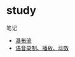 # study
笔记

* [瀑布流](https://github.com/xiu619544553/WaterFallFlowLayout)
* [语音录制、播放、动效](https://github.com/xiu619544553/TKAudio)
